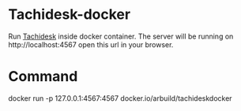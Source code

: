 # Tachidesk-docker
Run [Tachidesk](https://github.com/AriaMoradi/Tachidesk) inside docker container. The server will be running on http://localhost:4567 open this url in your browser.

# Command
docker run -p 127.0.0.1:4567:4567 docker.io/arbuild/tachideskdocker
